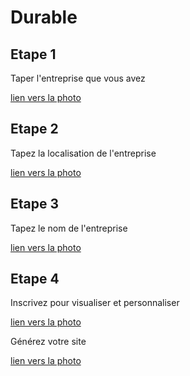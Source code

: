 # **Durable**

## Etape 1 
Taper l'entreprise que vous avez

[lien vers la photo ](durable/capt1.png)

## Etape 2
Tapez la localisation de l'entreprise

[lien vers la photo ](durable/capt2.png)

## Etape 3
Tapez le nom de l'entreprise

[lien vers la photo ](durable/capt3.png)

## Etape 4
Inscrivez pour visualiser et personnaliser

[lien vers la photo ](durable/capt4.png)


Générez votre site

[lien vers la photo ](durable/capt5.png)
